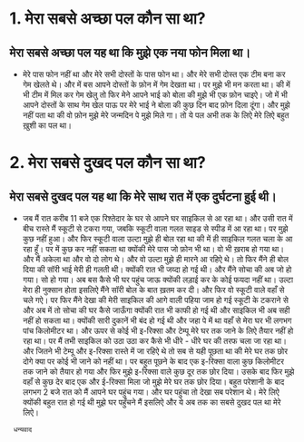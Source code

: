 # 1. मेरा सबसे अच्छा पल कौन सा था?

## मेरा सबसे अच्छा पल यह था कि मुझे एक नया फोन मिला था। 

* मेरे पास फोन नहीं था और मेरे सभी दोस्तों के पास फोन था। और मेरे सभी दोस्त एक टीम बना कर गेम खेलते थे। और में बस आपने दोस्तों के फ़ोन में गेम देखता था। पर मुझे भी मन करता था। की में भी टीम में मिल कर गेम खेलु तो फिर मेने आपने भाई को बोला की मुझे भी एक फ़ोन चाइऐ। जो में भी आपने दोस्तों के साथ गेम खेल पाऊ पर मेरे भाई ने बोला की कुछ दिन बाद फ़ोन दिला दूंगा। और मुझे नहीं पता था की वो फ़ोन मुझे मेरे जन्मदिन पे मुझे मिले गा। तो ये पल अभी तक के लिऐ मेरे लिऐ बहुत ख़ुशी का पल था।

# 2. मेरा सबसे दुखद पल कौन सा था?

## मेरा सबसे दुखद पल यह था कि मेरे साथ रात में एक दुर्घटना हुई थी। 

* जब मैं रात करीब 11 बजे एक रिश्तेदार के घर से आपने घर साइकिल से आ रहा था। और उसी रात में बीच रास्ते मैं स्कूटी से टकरा गया, जबकि स्कूटी वाला गलत साइड से स्पीड में आ रहा था। पर मुझे कुछ नहीं हुआ। और फिर स्कूटी वाला उल्टा मुझे ही बोल रहा था की में ही साइकिल गलत चला के आ रहा हूँ। पर में कुछ कर नहीं सकता था क्योंकी मेरे पास जो फ़ोन भी था। वो भी ख़राब हो गया था। और मैं अकेला था और वो दो लोग थे। और वो उल्टा मुझे ही मारने आ रहिऐ थे। तो फिर मैंने ही बोल दिया की सॉरी भाई मेरी ही गलती थी। क्योंकी रात भी जय्दा हो गई थी। और मैंने सोचा की अब जो हो गया। सो हो गया। अब बस कैसे भी घर पहुंच जाऊ क्योंकी लड़ाई कर के कोई फयदा नहीं था। उल्टा मेरा ही नुक्सान होता इसलिऐ मैंने सॉरी बोल के बात ख़तम कर दी। और फिर वो स्कूटी वाले वहाँ से चले गऐ। पर फिर मैंने देखा की मेरी साइकिल की आगे वाली पहिया जाम हो गई स्कूटी के टकराने से और अब में तो सोचा की घर कैसे जाऊँगा क्योंकी रात भी काफी हो गई थी और साइकिल भी अब सही नहीं हो सकता था। क्योंकी सारी दुकानें भी बंद हो गई थी और जहा पे में था वहाँ से मेरा घर भी लगभग पांच किलोमीटर था। और ऊपर से कोई भी इ-रिक्सा और टेम्पू मेरे घर तक जाने के लिऐ तैयार नहीं हो रहा था। पर मैं तभी साइकिल को उठा उठा कर कैसे भी धीरे - धीरे घर की तरफ चला जा रहा था। और जितने भी टेम्पू और इ-रिक्सा रास्ते में जा रहिऐ थे तो सब से यही पूछता था की मेरे घर तक छोर दोगे क्या पर कोई भी जाने को नहीं था। पर बहुत पूछने के बाद एक इ-रिक्सा वाला कुछ किलोमीटर तक जाने को तैयार हो गया और फिर मुझे इ-रिक्सा वाले कुछ दूर तक छोर दिया। उसके बाद फिर मुझे वहाँ से कुछ देर बाद एक और ई-रिक्सा मिला जो मुझे मेरे घर तक छोर दिया। बहुत परेशानी के बाद लगभग 2 बजे रात को मैं आपने घर पहुंच गया। और घर पहुंचा तो देखा सब परेशान थे। मेरे लिऐ क्योंकी बहुत रात हो गई थी मुझे घर पहुँचने मैं इसलिऐ और ये अब  तक का सबसे दुखद पल था मेरे लिऐ।        

`  धन्यवाद
`
